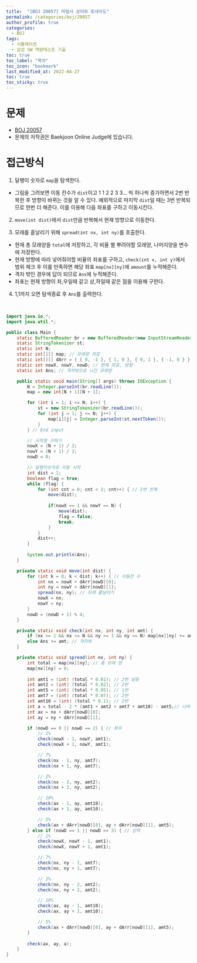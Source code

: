 ```yaml
---
title:  "[BOJ 20057] 마법사 상어와 토네이도"
permalink: /categories/boj/20057
author_profile: true
categories:
  - BOJ
tags:
  - 시뮬레이션    
  - 삼성 SW 역량테스트 기출   
toc: true	
toc_label: "목차"
toc_icon: "bookmark"
last_modified_at: 2022-04-27
toc: true
toc_sticky: true
---
```


# 문제
- [BOJ 20057](https://www.acmicpc.net/problem/20057)  
- 문제의 저작권은 Baekjoon Online Judge에 있습니다.  

# 접근방식  

1. 달팽이 숫자로 `map`을 탐색한다.
- 그림을 그려보면 이동 칸수가 `dist`이고 1 1 2 2 3 3... 씩 하나씩 증가하면서 2번 반복한 후 방향이 바뀌는 것을 알 수 있다. 예외적으로 마지막 `dist`일 때는 3번 반복되므로 한번 더 해준다. 이를 이용해 다음 좌표를 구하고 이동시킨다.  

2. `move(int dist)`에서 `dist`만큼 반복해서 현재 방향으로 이동한다.  

3. 모래를 흩날리기 위해 `spread(int nx, int ny)`를 호출한다.  
  - 현재 총 모래양을 `total`에 저장하고, 각 비율 별 뿌려야할 모래양, 나머지양을 변수에 저장한다.  
  - 현재 방향에 따라 넣어줘야할 비율의 좌표를 구하고, `check(int x, int y)`에서 범위 체크 후 이를 만족하면 해당 좌표 `map[nx][ny]`에 `amount`를 누적해준다.  
  - 격자 밖인 경우에 답이 되므로 `Ans`에 누적해준다.  
  - 좌표는 현재 방향이 좌,우일때 같고 상,하일때 같은 점을 이용해 구한다.  

4. 1,1까지 오면 탐색종료 후 `Ans`를 출력한다.   

<br/>

```java  
import java.io.*;
import java.util.*;

public class Main {
	static BufferedReader br = new BufferedReader(new InputStreamReader(System.in));
	static StringTokenizer st;
	static int N;
	static int[][] map; // 모래양 저장
	static int[][] dArr = { { 0, -1 }, { 1, 0 }, { 0, 1 }, { -1, 0 } }; // 좌하우상
	static int nowX, nowY, nowD; // 현재 좌표, 방향
	static int Ans; // 격자밖으로 나간 모래양

	public static void main(String[] args) throws IOException {
		N = Integer.parseInt(br.readLine());
		map = new int[N + 1][N + 1];

		for (int i = 1; i <= N; i++) {
			st = new StringTokenizer(br.readLine());
			for (int j = 1; j <= N; j++) {
				map[i][j] = Integer.parseInt(st.nextToken());
			}
		} // End input

		// 시작점 구하기
		nowX = (N + 1) / 2;
		nowY = (N + 1) / 2;
		nowD = 0;

		// 달팽이숫자로 이동 시작
		int dist = 1;
		boolean flag = true;
		while (flag) {
			for (int cnt = 0; cnt < 2; cnt++) { // 2번 반복
				move(dist);
				
				if(nowX == 1 && nowY == N) {
					move(dist);
					flag = false;
					break;
				}
			}
			dist++;
		}
		
		System.out.println(Ans);
	}

	private static void move(int dist) {
		for (int k = 0; k < dist; k++) { // 이동칸 수
			int nx = nowX + dArr[nowD][0];
			int ny = nowY + dArr[nowD][1];
			spread(nx, ny); // 모래 흩날리기
			nowX = nx;
			nowY = ny;
		}
		nowD = (nowD + 1) % 4;
	}

	private static void check(int nx, int ny, int amt) {
		if (nx >= 1 && nx <= N && ny >= 1 && ny <= N) map[nx][ny] += amt;
		else Ans += amt; // 격자밖
	}

	private static void spread(int nx, int ny) {
		int total = map[nx][ny]; // 총 모래 양
		map[nx][ny] = 0;
		
		int amt1 = (int) (total * 0.01); // 2번 넣음
		int amt2 = (int) (total * 0.02); // 2번
		int amt5 = (int) (total * 0.05); // 1번
		int amt7 = (int) (total * 0.07); // 2번
		int amt10 = (int) (total * 0.1); // 2번
		int a = total - 2 * (amt1 + amt2 + amt7 + amt10) - amt5;// 나머지 양(알파에 넣을 양) = total에서 amt1~10뺀거
		int ax = nx + dArr[nowD][0];
		int ay = ny + dArr[nowD][1];

		if (nowD == 0 || nowD == 2) { // 좌우
			// 1%
			check(nowX - 1, nowY, amt1);
			check(nowX + 1, nowY, amt1);

			// 7%
			check(nx - 1, ny, amt7);
			check(nx + 1, ny, amt7);

			// 2%
			check(nx - 2, ny, amt2);
			check(nx + 2, ny, amt2);

			// 10%
			check(ax - 1, ay, amt10);
			check(ax + 1, ay, amt10);

			// 5%
			check(ax + dArr[nowD][0], ay + dArr[nowD][1], amt5);
		} else if (nowD == 1 || nowD == 3) { // 상하
			// 1%
			check(nowX, nowY - 1, amt1);
			check(nowX, nowY + 1, amt1);

			// 7%
			check(nx, ny - 1, amt7);
			check(nx, ny + 1, amt7);

			// 2%
			check(nx, ny - 2, amt2);
			check(nx, ny + 2, amt2);

			// 10%
			check(ax, ay - 1, amt10);
			check(ax, ay + 1, amt10);

			// 5%
			check(ax + dArr[nowD][0], ay + dArr[nowD][1], amt5);
		}
		
		check(ax, ay, a);
	}
}
```